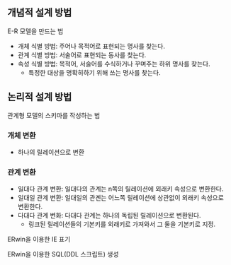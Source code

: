 ## 개념적 설계 방법
E-R 모델을 만드는 법
- 개체 식별 방법: 주어나 목적어로 표현되는 명사를 찾는다.
- 관계 식별 방법: 서술어로 표현되는 동사를 찾는다.
- 속성 식별 방법: 목적어, 서술어를 수식하거나 꾸며주는 하위 명사를 찾는다.
  - 특정한 대상을 명확히하기 위해 쓰는 명사를 찾는다. 

## 논리적 설계 방법
관계형 모델의 스키마를 작성하는 법

### 개체 변환
- 하나의 릴레이션으로 변환

### 관계 변환
- 일대다 관계 변환: 일대다의 관계는 n쪽의 릴레이션에 외래키 속성으로 변환한다.
- 일대일 관계 변환: 일대일의 관곈는 어느쪽 릴레이션에 상관없이 외래키 속성으로 변환한다.
- 다대다 관계 변화: 다대다 관계는 하나의 독립된 릴레이션으로 변환된다.
  - 링크된 릴레이션들의 기본키를 외래키로 가져와서 그 둘을 기본키로 지정.
  
ERwin을 이용한 IE 표기

ERwin을 이용한 SQL(DDL 스크립트) 생성

